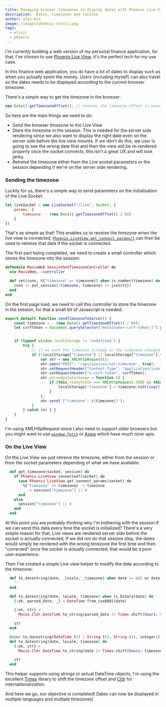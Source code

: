 ```yaml
---
title: Managing browser timezones to display dates with Phoenix Live View
description:  Dates, timezones and locales
author: alex-min
image: /images/phoenix-scroll.png
tags:
  - elixir
  - phoenix
---
```

I'm currently building a web version of my personal finance application, for that, I've chosen to use [Phoenix Live View](https://github.com/phoenixframework/phoenix_live_view), it's the perfect tech for my use case.

In this finance web application, you do have a lot of dates to display such as when you actually spent the money. Users (including myself) can also travel so the dates needs to be displayed according to the current browser timezone.

There's a simple way to get the timezone in the browser:

```javascript
new Date().getTimezoneOffset(); // returns the timezone offset in minutes
```

So here are the main things we need to do:
  - Send the browser timezone to the Live View
  - Store the timezone in the session. This is needed for the server side rendering since we also want to display the right date even on the server side before the live view mounts. If we don't do this, we user is going to see the wrong date first and then the view will be re-rendered properly once the socket connects, this isn't a great UX and will look janky.
  - Retreive the timezone either from the Live socket parameters or the session depending if we're on the server side rendering. 

### Sending the timezone

Luckily for us, there's a simple way to send parameters on the initialisation of the Live Socket:

```javascript
let liveSocket = new LiveSocket("/live", Socket, {
    params: {
        timezone: - (new Date().getTimezoneOffset() / 60)
    }
})
```

That's as simple as that! This enables us to receive the timezone when the live view is connected, [```Phoenix.LiveView.get_connect_params/1```](https://hexdocs.pm/phoenix_live_view/Phoenix.LiveView.html#get_connect_params/1) can then be used to retreive that data if the socket is connected.

The first part being completed, we need to create a small controller which stores the timezone into the session:

```elixir
defmodule MavioWeb.SessionSetTimezoneController do
  use MavioWeb, :controller

  def set(conn, %{"timezone" => timezone}) when is_number(timezone) do
    conn |> put_session(:timezone, timezone) |> json(%{})
  end
end
```

On the first page load, we need to call this controller to store the timezone in the session, for that a small bit of Javascript is needed:

```javascript
export default function sendTimezoneToServer() {
    const timezone = - (new Date().getTimezoneOffset() / 60);
    let csrfToken = document.querySelector("meta[name='csrf-token']").getAttribute("content")


    if (typeof window.localStorage != 'undefined') {
        try {
            // if we sent the timezone already or the timezone changed since last time we sent
            if (!localStorage["timezone"] || localStorage["timezone"].toString() != timezone.toString()) {
                var xhr = new XMLHttpRequest();
                xhr.open("POST", '/api/session/set-timezone', true);
                xhr.setRequestHeader("Content-Type", "application/json");
                xhr.setRequestHeader("x-csrf-token", csrfToken);
                xhr.onreadystatechange = function () {
                    if (this.readyState === XMLHttpRequest.DONE && this.status === 200) {
                        localStorage['timezone'] = timezone.toString();
                    }
                };
                xhr.send(`{"timezone": ${timezone}}`);
            }
        } catch (e) { }
    }
}
```

I'm using XMLHttpRequest since I also need to support older browsers but you might want to use [```window.fetch```](https://developer.mozilla.org/en-US/docs/Web/API/Fetch_API) or [Axios](https://www.npmjs.com/package/axios) which have much nicer apis.

### On the Live View

On the Live View we just retreive the timezone, either from the session or from the socket parameters depending of what we have available:

```elixir
  def get_timezone(socket, session) do
    if Phoenix.LiveView.connected?(socket) do
      case Phoenix.LiveView.get_connect_params(socket) do
        %{"timezone" => timezone} -> timezone
        _ -> session["timezone"] || 0
      end
    else
      session["timezone"] || 0
    end
  end
```

At this point you are probably thinking why I'm bothering with the session if we can send this data every time the socket is initialized? There's a very simple reason for that, Live views are rendered server side before the socket is actually connected, if we did not do that session step, the dates would simply be rendered with the wrong timezone the first time and then "corrected" once the socket is actually connected, that would be a poor user experience.


Then I've created a simple Live view helper to modify the date according to the timezone:

```elixir
  def to_datestring(date, _locale, _timezone) when date == nil or date == "" do
    ""
  end

  def to_datestring(date, locale, timezone) when is_binary(date) do
    {:ok, parsed_date, _} = DateTime.from_iso8601(date)

    {:ok, str} =
      Mavio.Cldr.DateTime.to_string(parsed_date |> Timex.shift(hours: timezone), locale: locale)

    str
  end

  @spec to_datestring(DateTime.t() | String.t(), String.t(), integer()) :: String.t()
  def to_datestring(date, locale, timezone) do
    {:ok, str} =
      Mavio.Cldr.DateTime.to_string(date |> Timex.shift(hours: timezone), locale: locale)

    str
  end
```

This helper supports using strings or actual DateTime objects, I'm using the excellent [Timex](https://hexdocs.pm/timex/Timex.html) library to shift the timezone offset and [Cldr](https://github.com/elixir-cldr/cldr) for internationalization.

And here we go, our objective is completed! Dates can now be displayed in multiple languages and multiple timezones!